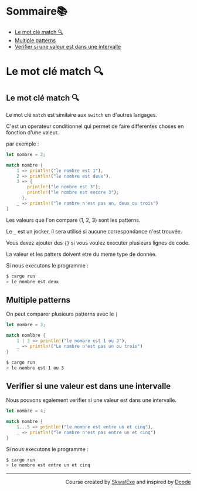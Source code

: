 # Sommaire📚

- [Le mot clé match 🔍](#le-mot-clé-match-)
- [Multiple patterns](#multiple-patterns)
- [Verifier si une valeur est dans une intervalle](#verifier-si-une-valeur-est-dans-une-intervalle)

# Le mot clé match 🔍

## Le mot clé match 🔍


Le mot clé `match` est similaire aux `switch` en d'autres langages.

C'est un operateur conditionnel qui permet de faire differentes choses en fonction d'une valeur.

par exemple : 

```rust
let nombre = 2;

match nombre {
    1 => println!("le nombre est 1"),
    2 => println!("le nombre est deux"),
    3 => {
        println!("le nombre est 3");
        println!("le nombre est encore 3");
      },
    _ => println!("le nombre n'est pas un, deux ou trois")
}
```

Les valeurs que l'on compare (1, 2, 3) sont les patterns.

Le `_` est un jocker, il sera utilisé si aucune correspondance n'est trouvée.

Vous devez ajouter des `{}` si vous voulez executer plusieurs lignes de code.

La valeur et les patters doivent etre du meme type de donnée.

Si nous executons le programme : 

```bash
$ cargo run
> le nombre est deux
```

## Multiple patterns

On peut comparer plusieurs patterns avec le `|`

```rust
let nombre = 3;

match nomlbre { 
    1 | 3 => println!("le nombre est 1 ou 3"),
    _ => println!("Le nombre n'est pas un ou trois")
}
```

```bash
$ cargo run
> le nombre est 1 ou 3
```

## Verifier si une valeur est dans une intervalle 

Nous pouvons egalement verifier si une valeur est dans une intervalle.

```rust
let nombre = 4;

match nombre { 
    1...5 => println!("le nombre est entre un et cinq"),
    _ => println!("le nombre n'est pas entre un et cinq")
}
```

Si nous executons le programme : 

```bash
$ cargo run
> le nombre est entre un et cinq
```


<!--
---

<p align="right"><a href="https://skwalexe.github.io/apprendre-rust/">Accueil 🏠</a> - <a href="../lire-les-entrees-utilisateur">Section suivante ⏭️</a></p>
-->

---

<p align="right">Course created by <a href="https://github.com/SkwalExe/" target="_blank">SkwalExe</a> and inspired by <a href="https://www.youtube.com/watch?v=vOMJlQ5B-M0&list=PLVvjrrRCBy2JSHf9tGxGKJ-bYAN_uDCUL" target="_blank">Dcode</a></p>
